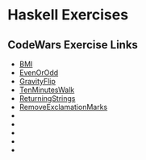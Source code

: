 # Haskell Exercises

## CodeWars Exercise Links
* [BMI](https://www.codewars.com/kata/57a429e253ba3381850000fb/train/haskell)
* [EvenOrOdd](https://www.codewars.com/kata/53da3dbb4a5168369a0000fe/train/haskell)
* [GravityFlip]()
* [TenMinutesWalk](https://www.codewars.com/kata/54da539698b8a2ad76000228/train/haskell)
* [ReturningStrings](https://www.codewars.com/kata/55a70521798b14d4750000a4/train/haskell)
* [RemoveExclamationMarks](https://www.codewars.com/kata/57a0885cbb9944e24c00008e/train/haskell)
* []()
* []()
* []()
*
*